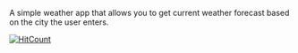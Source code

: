A simple weather app that allows you to get current weather forecast based on the city the user enters.


[![HitCount](http://hits.dwyl.com/vijaykumarrpai/simple-weather-app.svg)](http://hits.dwyl.com/vijaykumarrpai/simple-weather-app)
